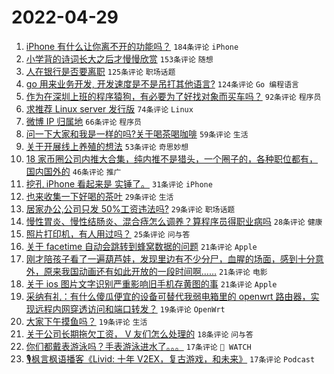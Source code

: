 # 2022-04-29

1. [iPhone 有什么让你离不开的功能吗？](https://www.v2ex.com/t/849965) `184条评论` `iPhone`
1. [小学背的诗词长大之后才慢慢欣赏](https://www.v2ex.com/t/850010) `153条评论` `随想`
1. [人在银行是否要离职](https://www.v2ex.com/t/849941) `125条评论` `职场话题`
1. [go 用来业务开发, 开发速度是不是吊打其他语言?](https://www.v2ex.com/t/849956) `124条评论` `Go 编程语言`
1. [作为在深圳上班的程序猿狗，有必要为了好找对象而买车吗？](https://www.v2ex.com/t/850017) `92条评论` `程序员`
1. [求推荐 Linux server 发行版](https://www.v2ex.com/t/849966) `74条评论` `Linux`
1. [微博 IP 归属地](https://www.v2ex.com/t/850097) `66条评论` `程序员`
1. [问一下大家和我是一样的吗?关于喝茶喝咖啡](https://www.v2ex.com/t/849961) `59条评论` `生活`
1. [关于开展线上养殖的想法](https://www.v2ex.com/t/849984) `53条评论` `奇思妙想`
1. [18 家币圈公司内推大合集，纯内推不是猎头，一个圈子的，各种职位都有，国内国外的](https://www.v2ex.com/t/849972) `46条评论` `推广`
1. [挖孔 iPhone 看起来是 实锤了。](https://www.v2ex.com/t/850063) `31条评论` `iPhone`
1. [也来收集一下好喝的茶叶](https://www.v2ex.com/t/850039) `29条评论` `生活`
1. [居家办公,公司只发 50%工资违法吗?](https://www.v2ex.com/t/849962) `29条评论` `职场话题`
1. [慢性胃炎、慢性结肠炎、混合痔怎么调养？算程序员得职业病吗](https://www.v2ex.com/t/850013) `28条评论` `健康`
1. [照片打印机，有人用过吗？](https://www.v2ex.com/t/849944) `25条评论` `问与答`
1. [关于 facetime 自动会跳转到蜂窝数据的问题](https://www.v2ex.com/t/850124) `21条评论` `Apple`
1. [刚才陪孩子看了一遍葫芦娃，发现里边有不少分尸，血腥的场面，感到十分意外，原来我国动画还有如此开放的一段时间啊……](https://www.v2ex.com/t/850123) `21条评论` `电影`
1. [关于 ios 图片文字识别严重影响旧手机存黄图的事](https://www.v2ex.com/t/850001) `21条评论` `Apple`
1. [采纳有礼：有什么傻瓜便宜的设备可替代我弱电箱里的 openwrt 路由器，实现远程内网穿透访问和端口转发？](https://www.v2ex.com/t/850136) `19条评论` `OpenWrt`
1. [大家下午摸鱼吗？](https://www.v2ex.com/t/849999) `19条评论` `生活`
1. [关于公司长期拖欠工资， V 友们怎么处理的](https://www.v2ex.com/t/849969) `18条评论` `问与答`
1. [你们都戴表游泳吗？手表游泳进水了。。。](https://www.v2ex.com/t/850099) `17条评论` ` WATCH`
1. [🎙枫言枫语播客《Livid: 十年 V2EX，复古游戏，和未来》](https://www.v2ex.com/t/850074) `17条评论` `Podcast`
